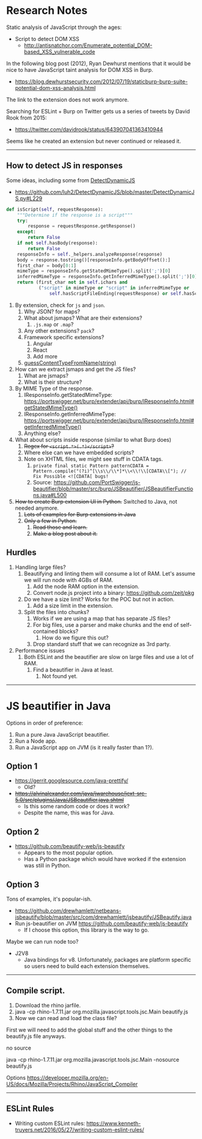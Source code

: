 # Research Notes
Static analysis of JavaScript through the ages:

* Script to detect DOM XSS
    * http://antisnatchor.com/Enumerate_potential_DOM-based_XSS_vulnerable_code

In the following blog post (2012), Ryan Dewhurst mentions that it would be nice to have JavaScript taint analysis for DOM XSS in Burp.

* https://blog.dewhurstsecurity.com/2012/07/19/staticburp-burp-suite-potential-dom-xss-analysis.html

The link to the extension does not work anymore.

Searching for ESLint + Burp on Twitter gets us a series of tweets by David Rook from 2015:

* https://twitter.com/davidrook/status/643907041363410944

Seems like he created an extension but never continued or released it.

----------

## How to detect JS in responses
Some ideas, including some from [DetectDynamicJS](https://github.com/luh2/DetectDynamicJS)

* https://github.com/luh2/DetectDynamicJS/blob/master/DetectDynamicJS.py#L229

```python
def isScript(self, requestResponse):
    """Determine if the response is a script"""
    try:
        response = requestResponse.getResponse()
    except:
        return False
    if not self.hasBody(response):
        return False
    responseInfo = self._helpers.analyzeResponse(response)
    body = response.tostring()[responseInfo.getBodyOffset():]
    first_char = body[0:1]
    mimeType = responseInfo.getStatedMimeType().split(';')[0]
    inferredMimeType = responseInfo.getInferredMimeType().split(';')[0]
    return (first_char not in self.ichars and
            ("script" in mimeType or "script" in inferredMimeType or
                self.hasScriptFileEnding(requestResponse) or self.hasScriptContentType(response)))
```

1. By extension, check for `js` and `json`.
    1. Why JSON? for maps?
    2. What about jsmaps? What are their extensions?
        1. `.js.map` or `.map`?
    3. Any other extensions? `pack`?
    4. Framework specific extensions?
        1. Angular
        2. React
        3. Add more
    5. [guessContentTypeFromName(string)](https://docs.oracle.com/javase/8/docs/api/java/net/URLConnection.html#guessContentTypeFromName-java.lang.String-)
2. How can we extract jsmaps and get the JS files?
    1. What are jsmaps?
    2. What is their structure?
3. By MIME Type of the response.
    1. IResponseInfo.getStatedMimeType: https://portswigger.net/burp/extender/api/burp/IResponseInfo.html#getStatedMimeType()
    2. IResponseInfo.getInferredMimeType: https://portswigger.net/burp/extender/api/burp/IResponseInfo.html#getInferredMimeType()
    3. Anything else?
4. What about scripts inside response (similar to what Burp does)
    1. ~~Regex for `<script.*>(.*)</script>`?~~
    2. Where else can we have embedded scripts?
    3. Note on XHTML files, we might see stuff in CDATA tags.
        1. `private final static Pattern patternCDATA = Pattern.compile("(?i)^[\\s\\/\\*]*\\<\\!\\[CDATA\\["); // Fix Possible <![CDATA[ bugs!`
        2. Source: https://github.com/PortSwigger/js-beautifier/blob/master/src/burp/JSBeautifier/JSBeautifierFunctions.java#L500
5. ~~How to create Burp extension UI in Python.~~ Switched to Java, not needed
   anymore.
    1. ~~Lots of examples for Burp extensions in Java~~
    2. ~~Only a few in Python.~~
        1. ~~Read those and learn.~~
        2. ~~Make a blog post about it.~~

## Hurdles

1. Handling large files?
    1. Beautifying and linting them will consume a lot of RAM. Let's assume we will run node with 4GBs of RAM.
        1. Add the node RAM option in the extension.
        2. Convert node.js project into a binary: https://github.com/zeit/pkg
    2. Do we have a size limit? Works for the POC but not in action.
        1. Add a size limit in the extension.
    3. Split the files into chunks?
        1. Works if we are using a map that has separate JS files?
        2. For big files, use a parser and make chunks and the end of self-contained blocks?
            1. How do we figure this out?
        3. Drop standard stuff that we can recognize as 3rd party.
2. Performance issues
    1. Both ESLint and the beautifier are slow on large files and use a lot of RAM.
        1. Find a beautifier in Java at least.
            1. Not found yet.

----------

# JS beautifier in Java

Options in order of preference:

1. Run a pure Java JavaScript beautifier.
2. Run a Node app.
3. Run a JavaScript app on JVM (is it really faster than 1?).


## Option 1

* https://gerrit.googlesource.com/java-prettify/
    * Old?
* ~~https://alvinalexander.com/java/jwarehouse/jext-src-5.0/src/plugins/Java/JSBeautifier.java.shtml~~
    * Is this some random code or does it work?
    * Despite the name, this was for Java.

## Option 2

* https://github.com/beautify-web/js-beautify
    * Appears to the most popular option.
    * Has a Python package which would have worked if the extension was still in Python.

## Option 3
Tons of examples, it's popular-ish.

* https://github.com/drewhamlett/netbeans-jsbeautify/blob/master/src/com/drewhamlett/jsbeautify/JSBeautify.java
* Run js-beautifier on JVM https://github.com/beautify-web/js-beautify
    * If I choose this option, this library is the way to go.

Maybe we can run node too?

* J2V8
    * Java bindings for v8. Unfortunately, packages are platform specific so users need to build each extension themselves.

----------

## Compile script.

1. Download the rhino jarfile.
2. java -cp rhino-1.7.11.jar org.mozilla.javascript.tools.jsc.Main beautify.js
3. Now we can read and load the class file?

First we will need to add the global stuff and the other things to the beautify.js file anyways.

no source

java -cp rhino-1.7.11.jar org.mozilla.javascript.tools.jsc.Main -nosource beautify.js

Options
https://developer.mozilla.org/en-US/docs/Mozilla/Projects/Rhino/JavaScript_Compiler

----------

## ESLint Rules

* Writing custom ESLint rules: https://www.kenneth-truyers.net/2016/05/27/writing-custom-eslint-rules/

